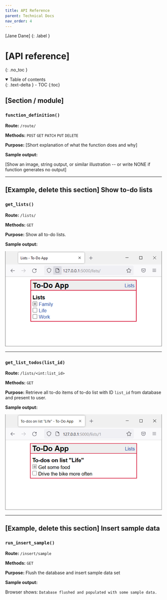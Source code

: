 ```yaml
---
title: API Reference
parent: Technical Docs
nav_order: 4
---
```


[Jane Dane]
{: .label }

# [API reference]
{: .no_toc }

<details open markdown="block">
  <summary>
    Table of contents
  </summary>
  {: .text-delta }
- TOC
{:toc}
</details>

## [Section / module]

### `function_definition()`

**Route:** `/route/`

**Methods:** `POST` `GET` `PATCH` `PUT` `DELETE`

**Purpose:** [Short explanation of what the function does and why]

**Sample output:**

[Show an image, string output, or similar illustration -- or write NONE if function generates no output]

---

## [Example, delete this section] Show to-do lists

### `get_lists()`

**Route:** `/lists/`

**Methods:** `GET`

**Purpose:** Show all to-do lists.

**Sample output:**

![get_lists() sample](../assets/images/fswd-intro_00.png)

---

### `get_list_todos(list_id)`

**Route:** `/lists/<int:list_id>`

**Methods:** `GET`

**Purpose:** Retrieve all to-do items of to-do list with ID `list_id` from database and present to user.

**Sample output:**

![get_list_todos() sample](../assets/images/fswd-intro_02.png)

---

## [Example, delete this section] Insert sample data

### `run_insert_sample()`

**Route:** `/insert/sample`

**Methods:** `GET`

**Purpose:** Flush the database and insert sample data set

**Sample output:**

Browser shows: `Database flushed and populated with some sample data.`